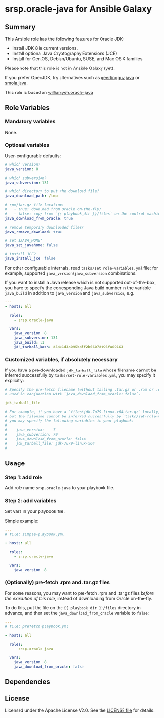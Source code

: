 
srsp.oracle-java for Ansible Galaxy
============


## Summary

This Ansible role has the following features for Oracle JDK:

 - Install JDK 8 in current versions.
 - Install optional Java Cryptography Extensions (JCE)
 - Install for CentOS, Debian/Ubuntu, SUSE, and Mac OS X families.
 
 Please note that this role is not in Ansible Galaxy (yet).

If you prefer OpenJDK, try alternatives such as [geerlingguy.java](https://galaxy.ansible.com/geerlingguy/java/) or [smola.java](https://galaxy.ansible.com/smola/java/).

This role is based on [williamyeh.oracle-java](https://github.com/William-Yeh/ansible-oracle-java)

## Role Variables

### Mandatory variables

None.

### Optional variables


User-configurable defaults:

```yaml
# which version?
java_version: 8

# which subversion?
java_subversion: 131

# which directory to put the download file?
java_download_path: /tmp

# rpm/tar.gz file location:
#   - true: download from Oracle on-the-fly;
#   - false: copy from `{{ playbook_dir }}/files` on the control machine.
java_download_from_oracle: true

# remove temporary downloaded files?
java_remove_download: true

# set $JAVA_HOME?
java_set_javahome: false

# install JCE?
java_install_jce: false
```

For other configurable internals, read `tasks/set-role-variables.yml` file; for example, supported `java_version`/`java_subversion` combinations.

If you want to install a Java release which is not supported out-of-the-box, you have to specify the corresponding Java build number in the variable `java_build` in addition to `java_version` and `java_subversion`, e.g.

```yaml
---
- hosts: all

  roles:
    - srsp.oracle-java

  vars:
    java_version: 8
    java_subversion: 131
    java_build: 11
    jdk_tarball_hash: d54c1d3a095b4ff2b6607d096fa80163
```


### Customized variables, if absolutely necessary

If you have a pre-downloaded `jdk_tarball_file` whose filename cannot be inferred successfully by `tasks/set-role-variables.yml`, you may specify it explicitly: 

```yaml
# Specify the pre-fetch filename (without tailing .tar.gz or .rpm or .dmg);
# used in conjunction with `java_download_from_oracle: false`.

jdk_tarball_file

# For example, if you have a `files/jdk-7u79-linux-x64.tar.gz` locally,
# but the filename cannot be inferred successfully by `tasks/set-role-variables.yml`,
# you may specify the following variables in your playbook:
#
#    java_version:    7
#    java_subversion: 79
#    java_download_from_oracle: false
#    jdk_tarball_file: jdk-7u79-linux-x64
#
```


## Usage


### Step 1: add role

Add role name `srsp.oracle-java` to your playbook file.


### Step 2: add variables

Set vars in your playbook file.

Simple example:

```yaml
---
# file: simple-playbook.yml

- hosts: all

  roles:
    - srsp.oracle-java

  vars:
    java_version: 8
```


### (Optionally) pre-fetch .rpm and .tar.gz files

For some reasons, you may want to pre-fetch .rpm and .tar.gz files *before the execution of this role*, instead of downloading from Oracle on-the-fly.

To do this, put the file on the `{{ playbook_dir }}/files` directory in advance, and then set the `java_download_from_oracle` variable to `false`:

```yaml
---
# file: prefetch-playbook.yml

- hosts: all

  roles:
    - srsp.oracle-java

  vars:
    java_version: 8
    java_download_from_oracle: false
```






## Dependencies


## License

Licensed under the Apache License V2.0. See the [LICENSE file](LICENSE) for details.

